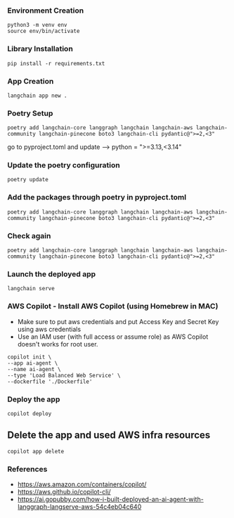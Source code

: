 ### Environment Creation
```
python3 -m venv env
source env/bin/activate
```

### Library Installation
```
pip install -r requirements.txt
```

### App Creation
```
langchain app new .
```

### Poetry Setup
```
poetry add langchain-core langgraph langchain langchain-aws langchain-community langchain-pinecone boto3 langchain-cli pydantic@">=2,<3"
```
go to pyproject.toml and update --> python = ">=3.13,<3.14"

### Update the poetry configuration
```
poetry update
```

### Add the packages through poetry in pyproject.toml
```
poetry add langchain-core langgraph langchain langchain-aws langchain-community langchain-pinecone boto3 langchain-cli pydantic@">=2,<3"
```

### Check again
```
poetry add langchain-core langgraph langchain langchain-aws langchain-community langchain-pinecone boto3 langchain-cli pydantic@">=2,<3"
```

### Launch the deployed app
```
langchain serve
```

### AWS Copilot - Install AWS Copilot (using Homebrew in MAC) 
- Make sure to put aws credentials and put Access Key and Secret Key using aws credentials
- Use an IAM user (with full access or assume role) as AWS Copilot doesn't works for root user.
```
copilot init \
--app ai-agent \
--name ai-agent \
--type 'Load Balanced Web Service' \
--dockerfile './Dockerfile'
```

### Deploy the app
```
copilot deploy
```

## Delete the app and used AWS infra resources
```
copilot app delete
```

### References
- https://aws.amazon.com/containers/copilot/
- https://aws.github.io/copilot-cli/
- https://ai.gopubby.com/how-i-built-deployed-an-ai-agent-with-langgraph-langserve-aws-54c4eb04c640

